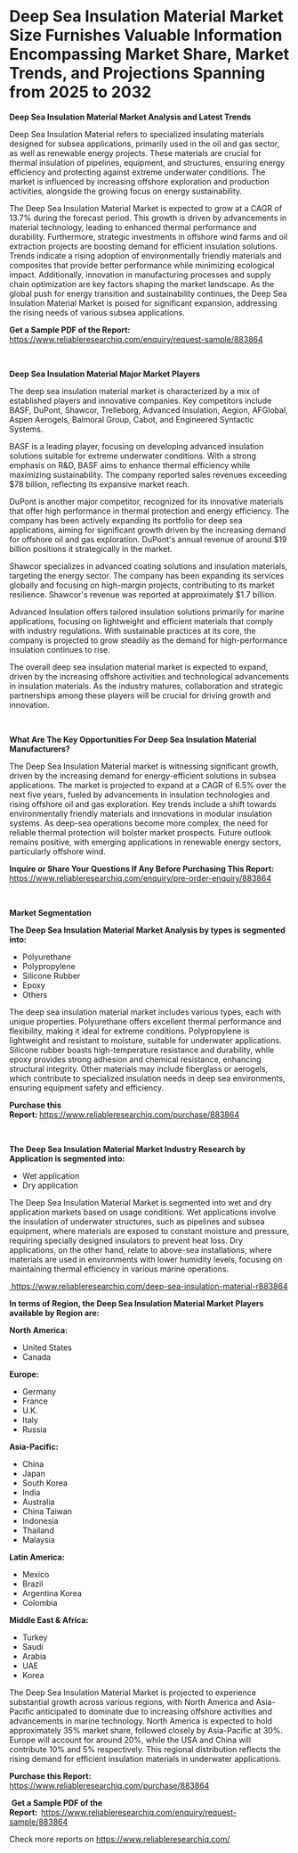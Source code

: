 <p><h1>Deep Sea Insulation Material Market Size Furnishes Valuable Information Encompassing Market Share, Market Trends, and Projections Spanning from 2025 to 2032</h1></p><p><strong>Deep Sea Insulation Material Market Analysis and Latest Trends</strong></p>
<p><p>Deep Sea Insulation Material refers to specialized insulating materials designed for subsea applications, primarily used in the oil and gas sector, as well as renewable energy projects. These materials are crucial for thermal insulation of pipelines, equipment, and structures, ensuring energy efficiency and protecting against extreme underwater conditions. The market is influenced by increasing offshore exploration and production activities, alongside the growing focus on energy sustainability.</p><p>The Deep Sea Insulation Material Market is expected to grow at a CAGR of 13.7% during the forecast period. This growth is driven by advancements in material technology, leading to enhanced thermal performance and durability. Furthermore, strategic investments in offshore wind farms and oil extraction projects are boosting demand for efficient insulation solutions. Trends indicate a rising adoption of environmentally friendly materials and composites that provide better performance while minimizing ecological impact. Additionally, innovation in manufacturing processes and supply chain optimization are key factors shaping the market landscape. As the global push for energy transition and sustainability continues, the Deep Sea Insulation Material Market is poised for significant expansion, addressing the rising needs of various subsea applications.</p></p>
<p><strong>Get a Sample PDF of the Report:&nbsp;</strong> <a href="https://www.reliableresearchiq.com/enquiry/request-sample/883864?utm_campaign=1896&utm_medium=2&utm_source=Github&utm_content=ia&utm_term=01022025&utm_id=deep-sea-insulation-material">https://www.reliableresearchiq.com/enquiry/request-sample/883864</a></p>
<p>&nbsp;</p>
<p><strong>Deep Sea Insulation Material Major Market Players</strong></p>
<p><p>The deep sea insulation material market is characterized by a mix of established players and innovative companies. Key competitors include BASF, DuPont, Shawcor, Trelleborg, Advanced Insulation, Aegion, AFGlobal, Aspen Aerogels, Balmoral Group, Cabot, and Engineered Syntactic Systems.</p><p>BASF is a leading player, focusing on developing advanced insulation solutions suitable for extreme underwater conditions. With a strong emphasis on R&D, BASF aims to enhance thermal efficiency while maximizing sustainability. The company reported sales revenues exceeding $78 billion, reflecting its expansive market reach.</p><p>DuPont is another major competitor, recognized for its innovative materials that offer high performance in thermal protection and energy efficiency. The company has been actively expanding its portfolio for deep sea applications, aiming for significant growth driven by the increasing demand for offshore oil and gas exploration. DuPont's annual revenue of around $19 billion positions it strategically in the market.</p><p>Shawcor specializes in advanced coating solutions and insulation materials, targeting the energy sector. The company has been expanding its services globally and focusing on high-margin projects, contributing to its market resilience. Shawcor's revenue was reported at approximately $1.7 billion.</p><p>Advanced Insulation offers tailored insulation solutions primarily for marine applications, focusing on lightweight and efficient materials that comply with industry regulations. With sustainable practices at its core, the company is projected to grow steadily as the demand for high-performance insulation continues to rise.</p><p>The overall deep sea insulation material market is expected to expand, driven by the increasing offshore activities and technological advancements in insulation materials. As the industry matures, collaboration and strategic partnerships among these players will be crucial for driving growth and innovation.</p></p>
<p>&nbsp;</p>
<p><strong>What Are The Key Opportunities For Deep Sea Insulation Material Manufacturers?</strong></p>
<p><p>The Deep Sea Insulation Material market is witnessing significant growth, driven by the increasing demand for energy-efficient solutions in subsea applications. The market is projected to expand at a CAGR of 6.5% over the next five years, fueled by advancements in insulation technologies and rising offshore oil and gas exploration. Key trends include a shift towards environmentally friendly materials and innovations in modular insulation systems. As deep-sea operations become more complex, the need for reliable thermal protection will bolster market prospects. Future outlook remains positive, with emerging applications in renewable energy sectors, particularly offshore wind.</p></p>
<p><strong>Inquire or Share Your Questions If Any Before Purchasing This Report:</strong> <a href="https://www.reliableresearchiq.com/enquiry/pre-order-enquiry/883864?utm_campaign=1896&utm_medium=2&utm_source=Github&utm_content=ia&utm_term=01022025&utm_id=deep-sea-insulation-material">https://www.reliableresearchiq.com/enquiry/pre-order-enquiry/883864</a></p>
<p>&nbsp;</p>
<p><strong>Market Segmentation</strong></p>
<p><strong>The Deep Sea Insulation Material Market Analysis by types is segmented into:</strong></p>
<p><ul><li>Polyurethane</li><li>Polypropylene</li><li>Silicone Rubber</li><li>Epoxy</li><li>Others</li></ul></p>
<p><p>The deep sea insulation material market includes various types, each with unique properties. Polyurethane offers excellent thermal performance and flexibility, making it ideal for extreme conditions. Polypropylene is lightweight and resistant to moisture, suitable for underwater applications. Silicone rubber boasts high-temperature resistance and durability, while epoxy provides strong adhesion and chemical resistance, enhancing structural integrity. Other materials may include fiberglass or aerogels, which contribute to specialized insulation needs in deep sea environments, ensuring equipment safety and efficiency.</p></p>
<p><strong>Purchase this Report:&nbsp;</strong><a href="https://www.reliableresearchiq.com/purchase/883864?utm_campaign=1896&utm_medium=2&utm_source=Github&utm_content=ia&utm_term=01022025&utm_id=deep-sea-insulation-material">https://www.reliableresearchiq.com/purchase/883864</a></p>
<p>&nbsp;</p>
<p><strong>The Deep Sea Insulation Material Market Industry Research by Application is segmented into:</strong></p>
<p><ul><li>Wet application</li><li>Dry application</li></ul></p>
<p><p>The Deep Sea Insulation Material Market is segmented into wet and dry application markets based on usage conditions. Wet applications involve the insulation of underwater structures, such as pipelines and subsea equipment, where materials are exposed to constant moisture and pressure, requiring specially designed insulators to prevent heat loss. Dry applications, on the other hand, relate to above-sea installations, where materials are used in environments with lower humidity levels, focusing on maintaining thermal efficiency in various marine operations.</p></p>
<p><a href="https://www.reliableresearchiq.com/deep-sea-insulation-material-r883864?utm_campaign=1896&utm_medium=2&utm_source=Github&utm_content=ia&utm_term=01022025&utm_id=deep-sea-insulation-material">&nbsp;https://www.reliableresearchiq.com/deep-sea-insulation-material-r883864</a></p>
<p><strong>In terms of Region, the Deep Sea Insulation Material Market Players available by Region are:</strong></p>
<p>
    <p> <strong> North America: </strong>
        <ul>
            <li>United States</li>
            <li>Canada</li>
        </ul>
        </p> 
    <p> <strong> Europe: </strong>
        <ul>
            <li>Germany</li>
            <li>France</li>
            <li>U.K.</li>
            <li>Italy</li>
            <li>Russia</li>
        </ul>
        </p> 
    <p> <strong> Asia-Pacific: </strong>
        <ul>
            <li>China</li>
            <li>Japan</li>
            <li>South Korea</li>
            <li>India</li>
            <li>Australia</li>
            <li>China Taiwan</li>
            <li>Indonesia</li>
            <li>Thailand</li>
            <li>Malaysia</li>
        </ul>
        </p> 
    <p> <strong> Latin America: </strong>
        <ul>
            <li>Mexico</li>
            <li>Brazil</li>
            <li>Argentina Korea</li>
            <li>Colombia</li>
        </ul>
        </p> 
    <p> <strong> Middle East & Africa: </strong>
        <ul>
            <li>Turkey</li>
            <li>Saudi</li>
            <li>Arabia</li>
            <li>UAE</li>
            <li>Korea</li>
        </ul>
    </p>
    </p>
<p><p>The Deep Sea Insulation Material Market is projected to experience substantial growth across various regions, with North America and Asia-Pacific anticipated to dominate due to increasing offshore activities and advancements in marine technology. North America is expected to hold approximately 35% market share, followed closely by Asia-Pacific at 30%. Europe will account for around 20%, while the USA and China will contribute 10% and 5% respectively. This regional distribution reflects the rising demand for efficient insulation materials in underwater applications.</p></p>
<p><strong>Purchase this Report: </strong><a href="https://www.reliableresearchiq.com/purchase/883864?utm_campaign=1896&utm_medium=2&utm_source=Github&utm_content=ia&utm_term=01022025&utm_id=deep-sea-insulation-material">https://www.reliableresearchiq.com/purchase/883864</a></p>
<p>&nbsp;<strong>Get a Sample PDF of the Report:&nbsp;&nbsp;</strong><a href="https://www.reliableresearchiq.com/enquiry/request-sample/883864?utm_campaign=1896&utm_medium=2&utm_source=Github&utm_content=ia&utm_term=01022025&utm_id=deep-sea-insulation-material">https://www.reliableresearchiq.com/enquiry/request-sample/883864</a></p>
<p><strong></strong></p>
<p>Check more reports on <a href="https://www.reliableresearchiq.com/?utm_campaign=1896&utm_medium=2&utm_source=Github&utm_content=ia&utm_term=01022025&utm_id=deep-sea-insulation-material">https://www.reliableresearchiq.com/</a></p>